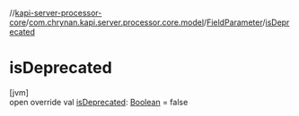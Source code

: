 //[kapi-server-processor-core](../../../index.md)/[com.chrynan.kapi.server.processor.core.model](../index.md)/[FieldParameter](index.md)/[isDeprecated](is-deprecated.md)

# isDeprecated

[jvm]\
open override val [isDeprecated](is-deprecated.md): [Boolean](https://kotlinlang.org/api/latest/jvm/stdlib/kotlin/-boolean/index.html) = false
